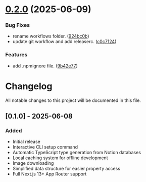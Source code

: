 # [0.2.0](https://github.com/m6511/notion-nextjs/compare/v0.1.0...v0.2.0) (2025-06-09)


### Bug Fixes

* rename workflows folder. ([924bc0b](https://github.com/m6511/notion-nextjs/commit/924bc0bccf9616e299b80d6444161d18ba9cb057))
* update git workflow and add releaserc. ([c0c7124](https://github.com/m6511/notion-nextjs/commit/c0c7124e63bd6bb1b350bc453a604994ac738bf9))


### Features

* add .npmignore file. ([9b42e77](https://github.com/m6511/notion-nextjs/commit/9b42e77b9b00afc1765ec7471311e5cbb8b3c08c))

# Changelog

All notable changes to this project will be documented in this file.

## [0.1.0] - 2025-06-08

### Added

- Initial release
- Interactive CLI setup command
- Automatic TypeScript type generation from Notion databases
- Local caching system for offline development
- Image downloading
- Simplified data structure for easier property access
- Full Next.js 13+ App Router support
